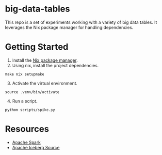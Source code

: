 # big-data-tables
This repo is a set of experiments working with a variety of big data tables.
It leverages the Nix package manager for handling dependencies.

# Getting Started
1. Install the [Nix package manager](https://nixos.org/manual/nix/stable/installation/installing-binary.html).
2. Using nix, install the project dependencies.
```shell
make nix setupmake
```
3. Activate the virtual environment.
```shell
source .venv/bin/activate
```
4. Run a script.
```shell
python scripts/spike.py
```

# Resources
- [Apache Spark](https://spark.apache.org/)
- [Apache Iceberg Source](https://github.com/apache/iceberg)
